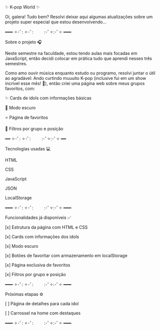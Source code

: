 
✨ K-pop World ✨

Oi, galera! Tudo bem?
Resolvi deixar aqui algumas atualizações sobre um projeto super especial que estou desenvolvendo...

━━━ ✧･ﾟ: ✧･ﾟ: 　　 :･ﾟ✧:･ﾟ✧ ━━━

Sobre o projeto 🎧

Neste semestre na faculdade, estou tendo aulas mais focadas em JavaScript, então decidi colocar em prática tudo que aprendi nesses três semestres.

Como amo ouvir música enquanto estudo ou programo, resolvi juntar o útil ao agradável:
Ando curtindo muuuito K-pop (inclusive fui em um show incrível esse mês! 💜), então criei uma página web sobre meus grupos favoritos, com:

✨ Cards de idols com informações básicas

🌙 Modo escuro

⭐ Página de favoritos

🎯 Filtros por grupo e posição


━━ ✧･ﾟ: ✧･ﾟ: 　　 :･ﾟ✧:･ﾟ✧ ━━

Tecnologias usadas 💻

HTML

CSS

JavaScript

JSON

LocalStorage


━━━ ✧･ﾟ: ✧･ﾟ: 　　 :･ﾟ✧:･ﾟ✧ ━━━

Funcionalidades já disponíveis ✅

[x] Estrutura da página com HTML e CSS

[x] Cards com informações dos idols

[x] Modo escuro

[x] Botões de favoritar com armazenamento em localStorage

[x] Página exclusiva de favoritos

[x] Filtros por grupo e posição


━━━ ✧･ﾟ: ✧･ﾟ: 　　 :･ﾟ✧:･ﾟ✧ ━━━

Próximas etapas ⚙️

[ ] Página de detalhes para cada idol

[ ] Carrossel na home com destaques


━━━ ✧･ﾟ: ✧･ﾟ: 　　 :･ﾟ✧:･ﾟ✧ ━━━